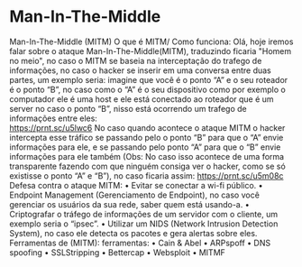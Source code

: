 # Man-In-The-Middle

Man-In-The-Middle (MITM)
O que é MITM/ Como funciona:
	Olá, hoje iremos falar sobre o ataque Man-In-The-Middle(MITM), traduzindo ficaria "Homem no meio", no caso o MITM se baseia na interceptação do trafego de informações, no  caso o hacker se inserir em uma conversa entre duas partes, um exemplo seria: imagine que você é o ponto “A” e o seu roteador é o ponto “B”, no caso como o “A” é o seu dispositivo como por exemplo o computador ele é uma host e ele está conectado ao roteador que é um server no caso o ponto “B”, nisso está ocorrendo um trafego de informações entre eles:   
  https://prnt.sc/u5lwc6
No caso quando acontece o ataque MITM o hacker intercepta esse tráfico se passando pelo o ponto “B” para que o “A” envie informações para ele, e se passando pelo ponto “A” para que o “B” envie informações para ele  também (Obs: No caso isso acontece de uma forma transparente fazendo com que ninguém consiga ver o hacker, como se só existisse o ponto “A” e “B”), no caso ficaria assim:
  https://prnt.sc/u5m08c
Defesa contra o ataque MITM:
•	Evitar se conectar a wi-fi público.
•	Endpoint Management (Gerenciamento de Endpoint), no caso você gerenciar os usuários da sua rede, saber quem está usando-a.
•	Criptografar o tráfego de informações de um servidor com o cliente, um exemplo seria o “ipsec”.
•	Utilizar um NIDS (Network Intrusion Detection System), no caso ele detecta os pacotes e gera alertas sobre eles.
Ferramentas de (MITM): ferramentas: 
•	Cain & Abel
•	ARPspoff
•	DNS spoofing
•	SSLStripping
•	Bettercap
•	Websploit
•	MITMF
